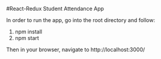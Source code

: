 #React-Redux Student Attendance App

In order to run the app, go into the root directory and follow:

1. npm install
2. npm start

Then in your browser, navigate to
http://localhost:3000/
